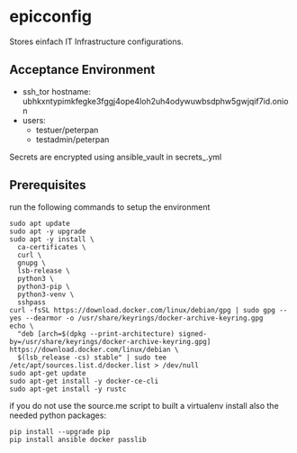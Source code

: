 # epicconfig

Stores einfach IT Infrastructure configurations.

## Acceptance Environment
- ssh_tor hostname: ubhkxntypimkfegke3fggj4ope4loh2uh4odywuwbsdphw5gwjqif7id.onion
- users:
  - testuer/peterpan
  - testadmin/peterpan   

Secrets are encrypted using ansible_vault in secrets_<ENV>.yml

## Prerequisites
run the following commands to setup the environment
```console
sudo apt update
sudo apt -y upgrade
sudo apt -y install \
  ca-certificates \
  curl \
  gnupg \
  lsb-release \
  python3 \
  python3-pip \
  python3-venv \
  sshpass
curl -fsSL https://download.docker.com/linux/debian/gpg | sudo gpg --yes --dearmor -o /usr/share/keyrings/docker-archive-keyring.gpg
echo \
  "deb [arch=$(dpkg --print-architecture) signed-by=/usr/share/keyrings/docker-archive-keyring.gpg] https://download.docker.com/linux/debian \
  $(lsb_release -cs) stable" | sudo tee /etc/apt/sources.list.d/docker.list > /dev/null
sudo apt-get update
sudo apt-get install -y docker-ce-cli
sudo apt-get install -y rustc
```

if you do not use the source.me script to built a virtualenv install also the needed python packages:
```console
pip install --upgrade pip
pip install ansible docker passlib
```
